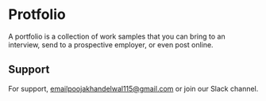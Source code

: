 # Protfolio

A portfolio is a collection of work samples that you can bring to an interview, send to a prospective employer, or even post online.


## Support

For support, emailpoojakhandelwal115@gmail.com or join our Slack channel.
